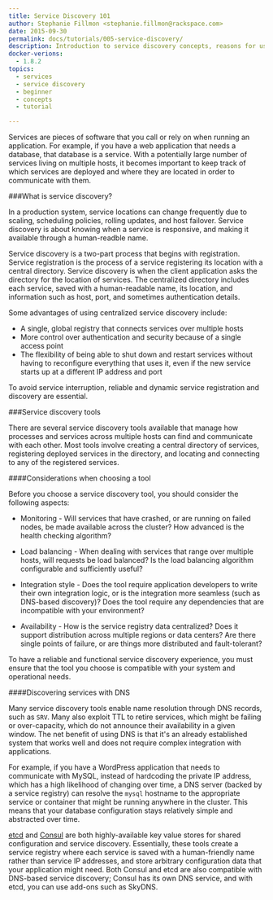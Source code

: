 ```yaml
---
title: Service Discovery 101
author: Stephanie Fillmon <stephanie.fillmon@rackspace.com>
date: 2015-09-30
permalink: docs/tutorials/005-service-discovery/
description: Introduction to service discovery concepts, reasons for using it, and related software
docker-verions:
  - 1.8.2
topics:
  - services
  - service discovery
  - beginner
  - concepts
  - tutorial

---
```


Services are pieces of software that you call or rely on when running an application. For example, if you have a web application that needs a database, that database is a service. With a potentially large number of services living on multiple hosts, it becomes important to keep track of which services are deployed and where they are located in order to communicate with them.

###What is service discovery?

In a production system, service locations can change frequently due to scaling, scheduling policies, rolling updates, and host failover. Service discovery is about knowing when a service is responsive, and making it available through a human-readble name.

Service discovery is a two-part process that begins with registration. Service registration is the process of a service registering its location with a central directory. Service discovery is when the client application asks the directory for the location of services. The centralized directory includes each service, saved with a human-readable name, its location, and information such as host, port, and sometimes authentication details.

Some advantages of using centralized service discovery include:

* A single, global registry that connects services over multiple hosts
* More control over authentication and security because of a single access point
* The flexibility of being able to shut down and restart services without having to reconfigure everything that uses it, even if the new service starts up at a different IP address and port

To avoid service interruption, reliable and dynamic service registration and discovery are essential.

###Service discovery tools

There are several service discovery tools available that manage how processes and services across multiple hosts can find and communicate with each other. Most tools involve creating a central directory of services, registering deployed services in the directory, and locating and connecting to any of the registered services.

####Considerations when choosing a tool

Before you choose a service discovery tool, you should consider the following aspects:

* Monitoring - Will services that have crashed, or are running on failed nodes, be made available across the cluster? How advanced is the health checking algorithm?

* Load balancing - When dealing with services that range over multiple hosts, will requests be load balanced? Is the load balancing algorithm configurable and sufficiently useful?

* Integration style - Does the tool require application developers to write their own integration logic, or is the integration more seamless (such as DNS-based discovery)? Does the tool require any dependencies that are incompatible with your environment?

* Availability - How is the service registry data centralized? Does it support distribution across multiple regions or data centers? Are there single points of failure, or are things more distributed and fault-tolerant?

To have a reliable and functional service discovery experience, you must ensure that the tool you choose is compatible with your system and operational needs.

####Discovering services with DNS

Many service discovery tools enable name resolution through DNS records, such as `SRV`. Many also exploit TTL to retire services, which might be failing or over-capacity, which do not announce their availability in a given window. The net benefit of using DNS is that it's an already established system that works well and does not require complex integration with applications.

For example, if you have a WordPress application that needs to communicate with MySQL, instead of hardcoding the private IP address, which has a high likelihood of changing over time, a DNS server (backed by a service registry) can resolve the `mysql` hostname to the appropriate service or container that might be running anywhere in the cluster. This means that your database configuration stays relatively simple and abstracted over time.

[etcd](https://coreos.com/etcd/) and [Consul](https://www.consul.io/) are both highly-available key value stores for shared configuration and service discovery. Essentially, these tools create a service registry where each service is saved with a human-friendly name rather than service IP addresses, and store arbitrary configuration data that your application might need.
Both Consul and etcd are also compatible with DNS-based service discovery; Consul has its own DNS service, and with etcd, you can use add-ons such as SkyDNS.
